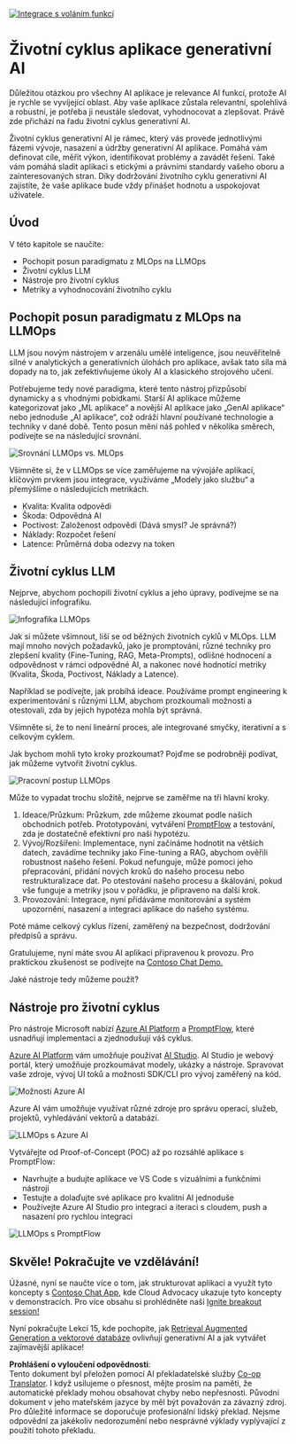 <!--
CO_OP_TRANSLATOR_METADATA:
{
  "original_hash": "27a5347a5022d5ef0a72ab029b03526a",
  "translation_date": "2025-07-09T15:57:56+00:00",
  "source_file": "14-the-generative-ai-application-lifecycle/README.md",
  "language_code": "cs"
}
-->
[![Integrace s voláním funkcí](../../../translated_images/14-lesson-banner.066d74a31727ac121eeac06376a068a397d8e335281e63ce94130d11f516e46b.cs.png)](https://aka.ms/gen-ai-lesson14-gh?WT.mc_id=academic-105485-koreyst)

# Životní cyklus aplikace generativní AI

Důležitou otázkou pro všechny AI aplikace je relevance AI funkcí, protože AI je rychle se vyvíjející oblast. Aby vaše aplikace zůstala relevantní, spolehlivá a robustní, je potřeba ji neustále sledovat, vyhodnocovat a zlepšovat. Právě zde přichází na řadu životní cyklus generativní AI.

Životní cyklus generativní AI je rámec, který vás provede jednotlivými fázemi vývoje, nasazení a údržby generativní AI aplikace. Pomáhá vám definovat cíle, měřit výkon, identifikovat problémy a zavádět řešení. Také vám pomáhá sladit aplikaci s etickými a právními standardy vašeho oboru a zainteresovaných stran. Díky dodržování životního cyklu generativní AI zajistíte, že vaše aplikace bude vždy přinášet hodnotu a uspokojovat uživatele.

## Úvod

V této kapitole se naučíte:

- Pochopit posun paradigmatu z MLOps na LLMOps
- Životní cyklus LLM
- Nástroje pro životní cyklus
- Metriky a vyhodnocování životního cyklu

## Pochopit posun paradigmatu z MLOps na LLMOps

LLM jsou novým nástrojem v arzenálu umělé inteligence, jsou neuvěřitelně silné v analytických a generativních úlohách pro aplikace, avšak tato síla má dopady na to, jak zefektivňujeme úkoly AI a klasického strojového učení.

Potřebujeme tedy nové paradigma, které tento nástroj přizpůsobí dynamicky a s vhodnými pobídkami. Starší AI aplikace můžeme kategorizovat jako „ML aplikace“ a novější AI aplikace jako „GenAI aplikace“ nebo jednoduše „AI aplikace“, což odráží hlavní používané technologie a techniky v dané době. Tento posun mění náš pohled v několika směrech, podívejte se na následující srovnání.

![Srovnání LLMOps vs. MLOps](../../../translated_images/01-llmops-shift.29bc933cb3bb0080a562e1655c0c719b71a72c3be6252d5c564b7f598987e602.cs.png)

Všimněte si, že v LLMOps se více zaměřujeme na vývojáře aplikací, klíčovým prvkem jsou integrace, využíváme „Modely jako službu“ a přemýšlíme o následujících metrikách.

- Kvalita: Kvalita odpovědi
- Škoda: Odpovědná AI
- Poctivost: Založenost odpovědi (Dává smysl? Je správná?)
- Náklady: Rozpočet řešení
- Latence: Průměrná doba odezvy na token

## Životní cyklus LLM

Nejprve, abychom pochopili životní cyklus a jeho úpravy, podívejme se na následující infografiku.

![Infografika LLMOps](../../../translated_images/02-llmops.70a942ead05a7645db740f68727d90160cb438ab71f0fb20548bc7fe5cad83ff.cs.png)

Jak si můžete všimnout, liší se od běžných životních cyklů v MLOps. LLM mají mnoho nových požadavků, jako je promptování, různé techniky pro zlepšení kvality (Fine-Tuning, RAG, Meta-Prompts), odlišné hodnocení a odpovědnost v rámci odpovědné AI, a nakonec nové hodnotící metriky (Kvalita, Škoda, Poctivost, Náklady a Latence).

Například se podívejte, jak probíhá ideace. Používáme prompt engineering k experimentování s různými LLM, abychom prozkoumali možnosti a otestovali, zda by jejich hypotéza mohla být správná.

Všimněte si, že to není lineární proces, ale integrované smyčky, iterativní a s celkovým cyklem.

Jak bychom mohli tyto kroky prozkoumat? Pojďme se podrobněji podívat, jak můžeme vytvořit životní cyklus.

![Pracovní postup LLMOps](../../../translated_images/03-llm-stage-flows.3a1e1c401235a6cfa886ed6ba04aa52a096a545e1bc44fa54d7d5983a7201892.cs.png)

Může to vypadat trochu složitě, nejprve se zaměřme na tři hlavní kroky.

1. Ideace/Průzkum: Průzkum, zde můžeme zkoumat podle našich obchodních potřeb. Prototypování, vytváření [PromptFlow](https://microsoft.github.io/promptflow/index.html?WT.mc_id=academic-105485-koreyst) a testování, zda je dostatečně efektivní pro naši hypotézu.
1. Vývoj/Rozšíření: Implementace, nyní začínáme hodnotit na větších datech, zavádíme techniky jako Fine-tuning a RAG, abychom ověřili robustnost našeho řešení. Pokud nefunguje, může pomoci jeho přepracování, přidání nových kroků do našeho procesu nebo restrukturalizace dat. Po otestování našeho procesu a škálování, pokud vše funguje a metriky jsou v pořádku, je připraveno na další krok.
1. Provozování: Integrace, nyní přidáváme monitorování a systém upozornění, nasazení a integraci aplikace do našeho systému.

Poté máme celkový cyklus řízení, zaměřený na bezpečnost, dodržování předpisů a správu.

Gratulujeme, nyní máte svou AI aplikaci připravenou k provozu. Pro praktickou zkušenost se podívejte na [Contoso Chat Demo.](https://nitya.github.io/contoso-chat/?WT.mc_id=academic-105485-koreys)

Jaké nástroje tedy můžeme použít?

## Nástroje pro životní cyklus

Pro nástroje Microsoft nabízí [Azure AI Platform](https://azure.microsoft.com/solutions/ai/?WT.mc_id=academic-105485-koreys) a [PromptFlow](https://microsoft.github.io/promptflow/index.html?WT.mc_id=academic-105485-koreyst), které usnadňují implementaci a zjednodušují váš cyklus.

[Azure AI Platform](https://azure.microsoft.com/solutions/ai/?WT.mc_id=academic-105485-koreys) vám umožňuje používat [AI Studio](https://ai.azure.com/?WT.mc_id=academic-105485-koreys). AI Studio je webový portál, který umožňuje prozkoumávat modely, ukázky a nástroje. Spravovat vaše zdroje, vývoj UI toků a možnosti SDK/CLI pro vývoj zaměřený na kód.

![Možnosti Azure AI](../../../translated_images/04-azure-ai-platform.80203baf03a12fa8b166e194928f057074843d1955177baf0f5b53d50d7b6153.cs.png)

Azure AI vám umožňuje využívat různé zdroje pro správu operací, služeb, projektů, vyhledávání vektorů a databází.

![LLMOps s Azure AI](../../../translated_images/05-llm-azure-ai-prompt.a5ce85cdbb494bdf95420668e3464aae70d8b22275a744254e941dd5e73ae0d2.cs.png)

Vytvářejte od Proof-of-Concept (POC) až po rozsáhlé aplikace s PromptFlow:

- Navrhujte a budujte aplikace ve VS Code s vizuálními a funkčními nástroji
- Testujte a dolaďujte své aplikace pro kvalitní AI jednoduše
- Používejte Azure AI Studio pro integraci a iteraci s cloudem, push a nasazení pro rychlou integraci

![LLMOps s PromptFlow](../../../translated_images/06-llm-promptflow.a183eba07a3a7fdf4aa74db92a318b8cbbf4a608671f6b166216358d3203d8d4.cs.png)

## Skvěle! Pokračujte ve vzdělávání!

Úžasné, nyní se naučte více o tom, jak strukturovat aplikaci a využít tyto koncepty s [Contoso Chat App](https://nitya.github.io/contoso-chat/?WT.mc_id=academic-105485-koreyst), kde Cloud Advocacy ukazuje tyto koncepty v demonstracích. Pro více obsahu si prohlédněte naši [Ignite breakout session!](https://www.youtube.com/watch?v=DdOylyrTOWg)

Nyní pokračujte Lekcí 15, kde pochopíte, jak [Retrieval Augmented Generation a vektorové databáze](../15-rag-and-vector-databases/README.md?WT.mc_id=academic-105485-koreyst) ovlivňují generativní AI a jak vytvářet zajímavější aplikace!

**Prohlášení o vyloučení odpovědnosti**:  
Tento dokument byl přeložen pomocí AI překladatelské služby [Co-op Translator](https://github.com/Azure/co-op-translator). I když usilujeme o přesnost, mějte prosím na paměti, že automatické překlady mohou obsahovat chyby nebo nepřesnosti. Původní dokument v jeho mateřském jazyce by měl být považován za závazný zdroj. Pro důležité informace se doporučuje profesionální lidský překlad. Nejsme odpovědní za jakékoliv nedorozumění nebo nesprávné výklady vyplývající z použití tohoto překladu.